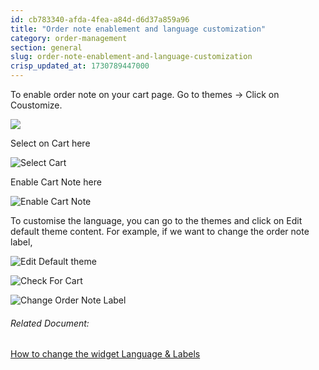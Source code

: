```yaml
---
id: cb783340-afda-4fea-a84d-d6d37a859a96
title: "Order note enablement and language customization"
category: order-management
section: general
slug: order-note-enablement-and-language-customization
crisp_updated_at: 1730789447000
---
```


To enable order note on your cart page. Go to themes -> Click on Coustomize.

![](https://storage.crisp.chat/users/helpdesk/website/ca826b447482b000/screenshot-2023-07-12-at-11391_1lc324c.png)

Select on Cart here

![Select Cart](https://storage.crisp.chat/users/helpdesk/website/ca826b447482b000/screenshot-2023-07-12-at-11413_synqz8.png)

Enable Cart Note here

![Enable Cart Note](https://storage.crisp.chat/users/helpdesk/website/ca826b447482b000/screenshot-2023-07-12-at-11421_1mrgzi2.png)

To customise the language, you can go to the themes and click on Edit default theme content. For example, if we want to change the order note label,

![Edit Default theme](https://storage.crisp.chat/users/helpdesk/website/ca826b447482b000/screenshot-2023-07-12-at-10361_1bg23ym.png)

![Check For Cart](https://storage.crisp.chat/users/helpdesk/website/ca826b447482b000/screenshot-2023-07-12-at-10360_h6retb.png)

![Change Order Note Label](https://storage.crisp.chat/users/helpdesk/website/ca826b447482b000/screenshot-2023-07-12-at-10352_l7b6tv.png)

###### Related Document:

[How to change the widget Language & Labels](https://help.birdchime.com/en-us/article/how-to-change-the-widget-language-labels-11stcld/)
